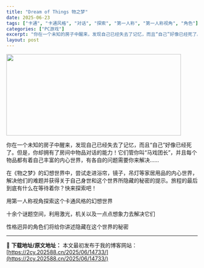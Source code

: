```yaml
---
title: "Dream of Things 物之梦"
date: 2025-06-23
tags: ["卡通", "卡通风格", "对话", "探索", "第一人称", "第一人称视角", "角色"]
categories: ["PC游戏"]
excerpt: "你在一个未知的房子中醒来，发现自己已经失去了记忆，而且“自己”好像已经死了。但是，你却拥有了房间中物品对话的能力！它们管你叫“马戏团长”，并且每个物品都有着自己丰富的内心世界，有各自的问题需要你来解决…… 在《物之梦》的幻想世界中，尝试走进浴帘，镜子，吊灯等家居用品的内心世界，解决他们的难题并获得关&hellip;"
layout: post
---
```


<img class="aligncenter size-full wp-image-14734" src="https://2cy.202588.cn/wp-content/uploads/2025/06/2025062313494094.jpg" alt="" width="460" height="215" />

你在一个未知的房子中醒来，发现自己已经失去了记忆，而且“自己”好像已经死了。但是，你却拥有了房间中物品对话的能力！它们管你叫“马戏团长”，并且每个物品都有着自己丰富的内心世界，有各自的问题需要你来解决……

在《物之梦》的幻想世界中，尝试走进浴帘，镜子，吊灯等家居用品的内心世界，解决他们的难题并获得关于自己身世和这个世界所隐藏的秘密的提示。旅程的最后到底有什么在等待着你？快来探索吧！

用第一人称视角探索这个卡通风格的幻想世界

十余个谜题空间，利用激光，机关以及一点点想象力去解决它们

性格迥异的角色们将给你讲述隐藏在这个世界的秘密

---
📖 **下载地址/原文地址：** 本文最初发布于我的博客网站：[https://2cy.202588.cn/2025/06/14733/](https://2cy.202588.cn/2025/06/14733/)
